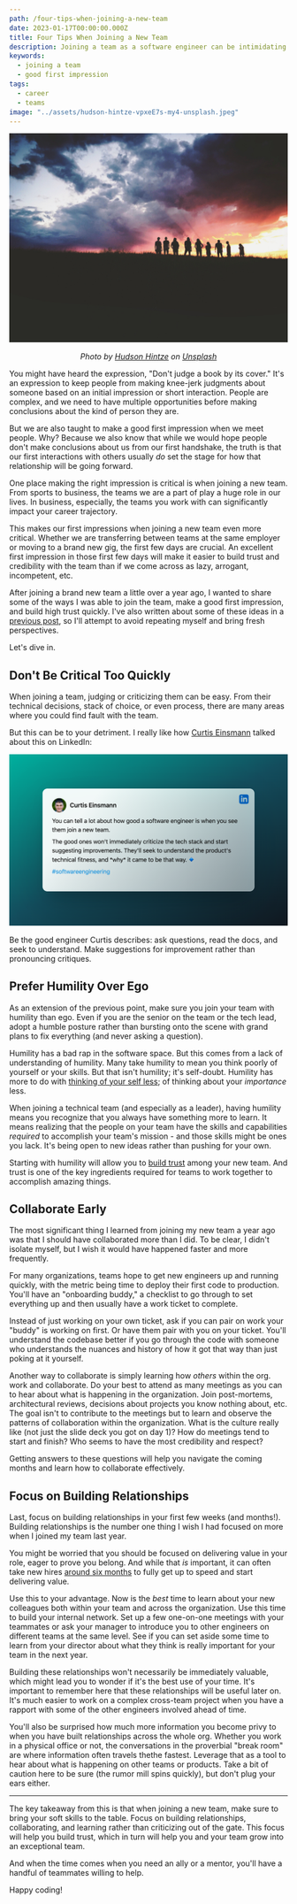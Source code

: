 ```yaml
---
path: /four-tips-when-joining-a-new-team
date: 2023-01-17T00:00:00.000Z
title: Four Tips When Joining a New Team
description: Joining a team as a software engineer can be intimidating. There is a lot of pressure and alot of unknowns. Here are some tips to maximize your first few weeks for maximum long-term success.
keywords:
  - joining a team
  - good first impression
tags:
  - career
  - teams
image: "../assets/hudson-hintze-vpxeE7s-my4-unsplash.jpeg"
---
```


<center>

![A group of people on top of a hill with the sunset behind them](../assets/hudson-hintze-vpxeE7s-my4-unsplash.jpeg)

<i> 

Photo by <a href="https://unsplash.com/@hudsonhintze?utm_source=unsplash&utm_medium=referral&utm_content=creditCopyText">Hudson Hintze</a> on <a href="https://unsplash.com/photos/vpxeE7s-my4?utm_source=unsplash&utm_medium=referral&utm_content=creditCopyText">Unsplash</a>
  
</i>


</center>

You might have heard the expression, "Don't judge a book by its cover." It's an expression to keep people from making knee-jerk judgments about someone based on an initial impression or short interaction. People are complex, and we need to have multiple opportunities before making conclusions about the kind of person they are.

But we are also taught to make a good first impression when we meet people. Why? Because we also know that while we would hope people don't make conclusions about us from our first handshake, the truth is that our first interactions with others usually _do_ set the stage for how that relationship will be going forward. 

One place making the right impression is critical is when joining a new team. From sports to business, the teams we are a part of play a huge role in our lives. In business, especially, the teams you work with can significantly impact your career trajectory. 

This makes our first impressions when joining a new team even more critical. Whether we are transferring between teams at the same employer or moving to a brand new gig, the first few days are crucial. An excellent first impression in those first few days will make it easier to build trust and credibility with the team than if we come across as lazy, arrogant, incompetent, etc. 

After joining a brand new team a little over a year ago, I wanted to share some of the ways I was able to join the team, make a good first impression, and build high trust quickly. I've also written about some of these ideas in a [previous post](https://dangoslen.me/blog/the-best-ways-to-crush-it-as-a-new-team-member/), so I'll attempt to avoid repeating myself and bring fresh perspectives.

Let's dive in.

## Don't Be Critical Too Quickly

When joining a team, judging or criticizing them can be easy. From their technical decisions, stack of choice, or even process, there are many areas where you could find fault with the team. 

But this can be to your detriment. I really like how [Curtis Einsmann](https://www.linkedin.com/posts/curtiseinsmann_softwareengineering-activity-7018252549275156480-ZMbd?utm_source=share&utm_medium=member_desktop) talked about this on LinkedIn:

<center>

![](../assets/curtis-einsmann-new-team-member-quote.png)

</center>

Be the good engineer Curtis describes: ask questions, read the docs, and seek to understand. Make suggestions for improvement rather than pronouncing critiques.

## Prefer Humility Over Ego

As an extension of the previous point, make sure you join your team with humility than ego. Even if you are the senior on the team or the tech lead, adopt a humble posture rather than bursting onto the scene with grand plans to fix everything (and never asking a question).

Humility has a bad rap in the software space. But this comes from a lack of understanding of humility. Many take humility to mean you think poorly of yourself or your skills. But that isn't humility; it's self-doubt. Humility has more to do with [thinking of your self less](https://www.goodreads.com/quotes/383930-humility-is-not-thinking-less-of-yourself-it-is-thinking); of thinking about your _importance_ less. 

When joining a technical team (and especially as a leader), having humility means you recognize that you always have something more to learn. It means realizing that the people on your team have the skills and capabilities _required_ to accomplish your team's mission - and those skills might be ones you lack. It's being open to new ideas rather than pushing for your own.

Starting with humility will allow you to [build trust](https://dangoslen.me/blog/lets-talk-about-trust/) among your new team. And trust is one of the key ingredients required for teams to work together to accomplish amazing things.

## Collaborate Early

The most significant thing I learned from joining my new team a year ago was that I should have collaborated more than I did. To be clear, I didn't isolate myself, but I wish it would have happened faster and more frequently. 

For many organizations, teams hope to get new engineers up and running quickly, with the metric being time to deploy their first code to production. You'll have an "onboarding buddy," a checklist to go through to set everything up and then usually have a work ticket to complete. 

Instead of just working on your own ticket, ask if you can pair on work your "buddy" is working on first. Or have them pair with you on your ticket. You'll understand the codebase better if you go through the code with someone who understands the nuances and history of how it got that way than just poking at it yourself.

Another way to collaborate is simply learning how _others_ within the org. work and collaborate. Do your best to attend as many meetings as you can to hear about what is happening in the organization. Join post-mortems, architectural reviews, decisions about projects you know nothing about, etc. The goal isn't to contribute to the meetings but to learn and observe the patterns of collaboration within the organization. What is the culture really like (not just the slide deck you got on day 1)? How do meetings tend to start and finish? Who seems to have the most credibility and respect? 

Getting answers to these questions will help you navigate the coming months and learn how to collaborate effectively.

## Focus on Building Relationships

Last, focus on building relationships in your first few weeks (and months!). Building relationships is the number one thing I wish I had focused on more when I joined my team last year. 

You might be worried that you should be focused on delivering value in your role, eager to prove you belong. And while that _is_ important, it can often take new hires [around six months](https://www.investopedia.com/financial-edge/0711/the-cost-of-hiring-a-new-employee.aspx) to fully get up to speed and start delivering value. 

Use this to your advantage. Now is the _best_ time to learn about your new colleagues both within your team and across the organization. Use this time to build your internal network. Set up a few one-on-one meetings with your teammates or ask your manager to introduce you to other engineers on different teams at the same level. See if you can set aside some time to learn from your director about what they think is really important for your team in the next year.

Building these relationships won't necessarily be immediately valuable, which might lead you to wonder if it's the best use of your time. It's important to remember here that these relationships will be useful later on. It's much easier to work on a complex cross-team project when you have a rapport with some of the other engineers involved ahead of time.

You'll also be surprised how much more information you become privy to when you have built relationships across the whole org. Whether you work in a physical office or not, the conversations in the proverbial "break room" are where information often travels thethe fastest. Leverage that as a tool to hear about what is happening on other teams or products. Take a bit of caution here to be sure (the rumor mill spins quickly), but don't plug your ears either.

---

The key takeaway from this is that when joining a new team, make sure to bring your soft skills to the table. Focus on building relationships, collaborating, and learning rather than criticizing out of the gate. This focus will help you build trust, which in turn will help you and your team grow into an exceptional team. 

And when the time comes when you need an ally or a mentor, you'll have a handful of teammates willing to help.

Happy coding!







